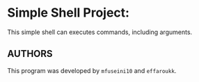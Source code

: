 # Simple Shell Project:
This simple shell can executes commands, including arguments.

## AUTHORS

This program was developed by `mfuseini10` and `effaroukk`.
